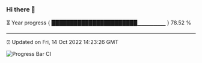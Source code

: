### Hi there 👋

⏳ Year progress { ███████████████████████▁▁▁▁▁▁▁ } 78.52 %

---

⏰ Updated on Fri, 14 Oct 2022 14:23:26 GMT

![Progress Bar CI](https://github.com/liununu/liununu/workflows/Progress%20Bar%20CI/badge.svg)
